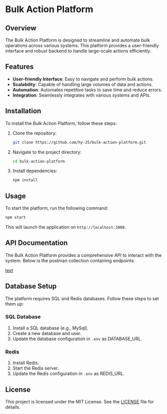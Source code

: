 # Bulk Action Platform

## Overview
The Bulk Action Platform is designed to streamline and automate bulk operations across various systems. This platform provides a user-friendly interface and robust backend to handle large-scale actions efficiently.

## Features
- **User-friendly Interface**: Easy to navigate and perform bulk actions.
- **Scalability**: Capable of handling large volumes of data and actions.
- **Automation**: Automates repetitive tasks to save time and reduce errors.
- **Integration**: Seamlessly integrates with various systems and APIs.

## Installation
To install the Bulk Action Platform, follow these steps:

1. Clone the repository:
    ```bash
    git clone https://github.com/hy-25/bulk-action-platform.git
    ```
2. Navigate to the project directory:
    ```bash
    cd bulk-action-platform
    ```
3. Install dependencies:
    ```bash
    npm install
    ```

## Usage
To start the platform, run the following command:
```bash
npm start
```
This will launch the application on `http://localhost:3000`.

## API Documentation
The Bulk Action Platform provides a comprehensive API to interact with the system. Below is the postman collection containing endpoints:

[text](https://api.postman.com/collections/31935989-e87de680-3edb-4953-9a84-d2a2f5f6f3c6?access_key=PMAT-01JN5RXYGGZ9NHN0CQN5TQDNSV)

## Database Setup
The platform requires SQL and Redis databases. Follow these steps to set them up:

### SQL Database
1. Install a SQL database (e.g., MySql).
2. Create a new database and user.
3. Update the database configuration in `.env` as DATABASE_URL.

### Redis
1. Install Redis.
2. Start the Redis server.
3. Update the Redis configuration in `.env` as REDIS_URL.


## License
This project is licensed under the MIT License. See the [LICENSE](LICENSE) file for details.





